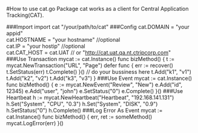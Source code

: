 #How to use cat.go
Package cat works as a client for Central Application Tracking(CAT).

###Import
	import cat "/your/path/to/cat"
###Config
	cat.DOMAIN   = "your appid"  
	cat.HOSTNAME = "your hostname" //optional  
	cat.IP       = "your hostip"   //optional  
	cat.CAT_HOST = cat.UAT         // or "http://cat.uat.qa.nt.ctripcorp.com"  
###Use Transaction
	mycat := cat.Instance()
	func bizMethod() {
		t := mycat.NewTransaction("URL", "Page")
		defer func {
			err := recover()
			t.SetStatus(err)
			t.Complete()
		}()
		// do your bussiness here
		t.Add("k1", "v1")
		t.Add("k2", "v2")
		t.Add("k3", "v3")
	}
###Use Event
	mycat := cat.Instance()
	func bizMethod() {
		e := mycat.NewEvent("Review", "New")
		e.Add("id", 12345)
		e.Add("user", "john")
		e.SetStatus("0")
		e.Complete()
	}()
###Use Heartbeat
		h := mycat.NewHeartbeat("Heartbeat", "192.168.141.131")
		h.Set("System", "CPU", "0.3")
		h.Set("System", "DISK", "0.9")
		h.SetStatus("0")
		h.Complete()
###Log Error As Event
		mycat := cat.Instance()
		func bizMethod() {
			err, ret := someMethod()
			mycat.LogError(err)
		}()
	
